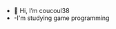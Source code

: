 - 👋 Hi, I’m coucoul38
- -I'm studying game programming

<!---
coucoul38/coucoul38 is a ✨ special ✨ repository because its `README.md` (this file) appears on your GitHub profile.
You can click the Preview link to take a look at your changes.
--->
